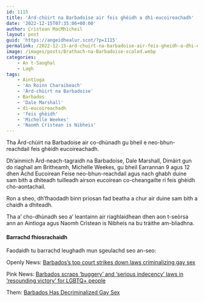 ```yaml
---
id: 1115
title: 'Àrd-chùirt na Barbadoise air feis ghèidh a dhì-eucoireachadh'
date: '2022-12-15T07:35:06+00:00'
author: Crìstean MacMhìcheil
layout: post
guid: 'https://angeidhealur.scot/?p=1115'
permalink: /2022-12-15-ard-chuirt-na-barbadoise-air-feis-gheidh-a-dhi-eucoireachadh/
image: /images/posts/Brathach-na-Barbadoise-scaled.webp
categories:
    - An t-Saoghal
    - Lagh
tags:
    - Aintìoga
    - 'An Roinn Charaibeach'
    - 'Àrd-chùirt na Barbadoise'
    - Barbados
    - 'Dale Marshall'
    - dì-eucoireachadh
    - 'feis ghèidh'
    - 'Michelle Weekes'
    - 'Naomh Crìstean is Nibheis'
---
```


Tha Àrd-chùirt na Barbadoise air co-dhùnadh gu bheil e neo-bhun-reachdail feis ghèidh eucoireachadh.

Dh’ainmich Àrd-neach-tagraidh na Barbadoise, Dale Marshall, Dimàirt gun do riaghail am Britheamh, Michelle Weekes, gu bheil Earrannan 9 agus 12 dhen Achd Eucoirean Feise neo-bhun-reachdail agus nach ghabh duine sam bith a dhìteadh tuilleadh airson eucoirean co-cheangailte ri feis ghèidh cho-aontachail.

Ron a sheo, dh’fhaodadh binn priosan fad beatha a chur air duine sam bith a chaidh a dhìteadh.

Tha a’ cho-dhùnadh seo a’ leantainn air riaghlaidhean dhen aon t-seòrsa ann an Aintìoga agus Naomh Crìstean is Nibheis na bu tràithe am-bliadhna.

#### Barrachd fhiosrachaidh

Faodaidh tu barrachd leughadh mun sgeulachd seo an-seo:

Openly News: [Barbados’s top court strikes down laws criminalizing gay sex](https://www.openlynews.com/i/?id=08f14db2-2194-4e92-9dca-e170ebafce49)

Pink News: [Barbados scraps ‘buggery’ and ‘serious indecency’ laws in ‘resounding victory’ for LGBTQ+ people](https://www.thepinknews.com/2022/12/13/barbados-ends-buggery-and-indecency-laws/)

Them: [Barbados Has Decriminalized Gay Sex](https://www.them.us/story/barbados-gay-sex-decriminalized)
